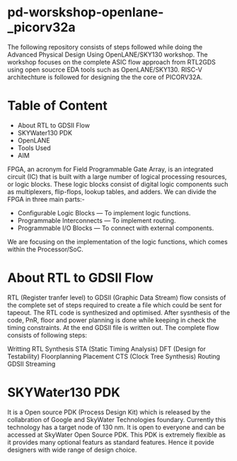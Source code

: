 # pd-worskshop-openlane-_picorv32a
The following repository consists of steps followed while doing the Advanced Physical Design Using OpenLANE/SKY130 workshop. The workshop focuses on the complete ASIC flow approach from RTL2GDS using open soucrce EDA tools such as OpenLANE/SKY130. RISC-V architechture is followed for designing the the core of PICORV32A.

# Table of Content

* About RTL to GDSII Flow
* SKYWater130 PDK
* OpenLANE
* Tools Used
* AIM


FPGA, an acronym for Field Programmable Gate Array, is an integrated circuit (IC) that is built with a large number of logical processing resources, or logic blocks. These logic blocks consist of digital logic components such as multiplexers, flip-flops, lookup tables, and adders. We can divide the FPGA in three main parts:-

* Configurable Logic Blocks  — To implement logic functions.
* Programmable Interconnects — To implement routing.
* Programmable I/O Blocks    — To connect with external components.


We are focusing on the implementation of the logic functions, which comes within the Processor/SoC. 

# About RTL to GDSII Flow
RTL (Register tranfer level) to GDSII (Graphic Data Stream) flow consists of the complete set of steps required to create a file which could be sent for tapeout. The RTL code is synthesized and optimised. After sysnthesis of the code, PnR, floor and power planning is done while keeping in check the timing constraints. At the end GDSII file is written out. The complete flow consists of following steps:

Writting RTL
Synthesis
STA (Static Timing Analysis)
DFT (Design for Testability)
Floorplanning
Placement
CTS (Clock Tree Synthesis)
Routing
GDSII Streaming
# SKYWater130 PDK
It is a Open source PDK (Process Design Kit) which is released by the collabration of Google and SkyWater Technologies foundary. Currently this technology has a target node of 130 nm. It is open to everyone and can be accessed at SkyWater Open Source PDK. This PDK is extremely flexible as it provides many optional featurs as standard features. Hence it povide designers with wide range of design choice.
